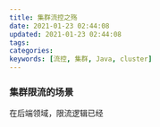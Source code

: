 ```yaml
---
title: 集群流控之殇
date: 2021-01-23 02:44:08
updated: 2021-01-23 02:44:08
tags:
categories:
keywords: [流控, 集群, Java, cluster]
---
```

### 集群限流的场景
在后端领域，限流逻辑已经